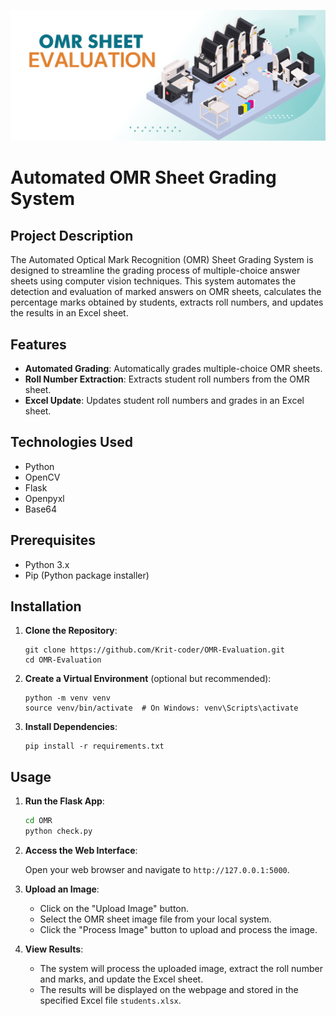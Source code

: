 ![OMR-Evaluation](/OMR/image1.png)
# Automated OMR Sheet Grading System

## Project Description

The Automated Optical Mark Recognition (OMR) Sheet Grading System is designed to streamline the grading process of multiple-choice answer sheets using computer vision techniques. This system automates the detection and evaluation of marked answers on OMR sheets, calculates the percentage marks obtained by students, extracts roll numbers, and updates the results in an Excel sheet.

## Features

- **Automated Grading**: Automatically grades multiple-choice OMR sheets.
- **Roll Number Extraction**: Extracts student roll numbers from the OMR sheet.
- **Excel Update**: Updates student roll numbers and grades in an Excel sheet.

## Technologies Used

- Python
- OpenCV
- Flask
- Openpyxl
- Base64

## Prerequisites

- Python 3.x
- Pip (Python package installer)

## Installation

1. **Clone the Repository**:

    ```shell
   git clone https://github.com/Krit-coder/OMR-Evaluation.git
   cd OMR-Evaluation
   ```
   
2. **Create a Virtual Environment** (optional but recommended):

    ```shell
    python -m venv venv
    source venv/bin/activate  # On Windows: venv\Scripts\activate
   ```    

3. **Install Dependencies**:

    ```shell
    pip install -r requirements.txt
   ```
   
## Usage

1. **Run the Flask App**:

    ```sh
   cd OMR
    python check.py
    ```

2. **Access the Web Interface**:
   
    Open your web browser and navigate to `http://127.0.0.1:5000`.

3. **Upload an Image**:
   
    - Click on the "Upload Image" button.
    - Select the OMR sheet image file from your local system.
    - Click the "Process Image" button to upload and process the image.

4. **View Results**:
   
    - The system will process the uploaded image, extract the roll number and marks, and update the Excel sheet.
    - The results will be displayed on the webpage and stored in the specified Excel file `students.xlsx`.
